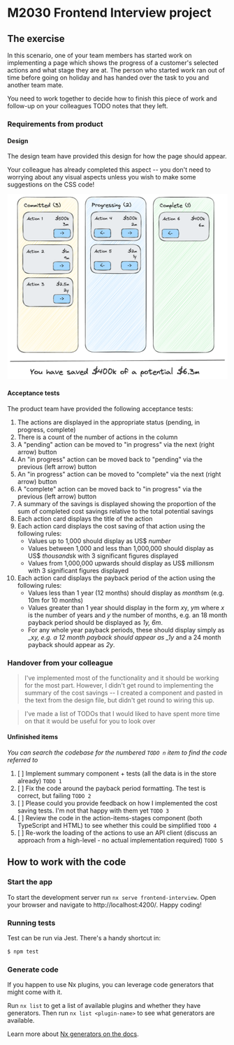 # M2030 Frontend Interview project

## The exercise

In this scenario, one of your team members has started work on implementing a page which shows the progress of a customer's selected actions and what stage they are at. The person who started work ran out of time before going on holiday and has handed over the task to you and another team mate.

You need to work together to decide how to finish this piece of work and follow-up on your colleagues TODO notes that they left.

### Requirements from product

#### Design

The design team have provided this design for how the page should appear.

Your colleague has already completed this aspect -- you don't need to worrying about any visual aspects unless you wish to make some suggestions on the CSS code!

![Design](design.png)

#### Acceptance tests

The product team have provided the following acceptance tests:

1. The actions are displayed in the appropriate status (pending, in progress, complete)
1. There is a count of the number of actions in the column
1. A "pending" action can be moved to "in progress" via the next (right arrow) button
1. An "in progress" action can be moved back to "pending" via the previous (left arrow) button
1. An "in progress" action can be moved to "complete" via the next (right arrow) button
1. A "complete" action can be moved back to "in progress" via the previous (left arrow) button
1. A summary of the savings is displayed showing the proportion of the sum of completed cost savings relative to the total potential savings
1. Each action card displays the title of the action
1. Each action card displays the cost saving of that action using the following rules:
   - Values up to 1,000 should display as US$ _number_
   - Values between 1,000 and less than 1,000,000 should display as US$ *thousands*k with 3 significant figures displayed
   - Values from 1,000,000 upwards should display as US$ *millions*m with 3 significant figures displayed
1. Each action card displays the payback period of the action using the following rules:
   - Values less than 1 year (12 months) should display as *months*m (e.g. 10m for 10 months)
   - Values greater than 1 year should display in the form *x*y, *y*m where _x_ is the number of years and _y_ the number of months, e.g. an 18 month payback period should be displayed as _1y, 6m_.
   - For any whole year payback periods, these should display simply as \_x*y, e.g. a 12 month payback should appear as \_1y* and a 24 month payback should appear as _2y_.

### Handover from your colleague

> I've implemented most of the functionality and it should be working for the most part. However, I didn't get round to implementing the summary of the cost savings -- I created a component and pasted in the text from the design file, but didn't get round to wiring this up.

> I've made a list of TODOs that I would liked to have spent more time on that it would be useful for you to look over

#### Unfinished items

_You can search the codebase for the numbered `TODO n` item to find the code referred to_

1. [ ] Implement summary component + tests (all the data is in the store already) `TODO 1`
1. [ ] Fix the code around the payback period formatting. The test is correct, but failing `TODO 2`
1. [ ] Please could you provide feedback on how I implemented the cost saving tests. I'm not that happy with them yet `TODO 3`
1. [ ] Review the code in the action-items-stages component (both TypeScript and HTML) to see whether this could be simplified `TODO 4`
1. [ ] Re-work the loading of the actions to use an API client (discuss an approach from a high-level - no actual implementation required) `TODO 5`

## How to work with the code

### Start the app

To start the development server run `nx serve frontend-interview`. Open your browser and navigate to http://localhost:4200/. Happy coding!

### Running tests

Test can be run via Jest. There's a handy shortcut in:

```bash
$ npm test
```

### Generate code

If you happen to use Nx plugins, you can leverage code generators that might come with it.

Run `nx list` to get a list of available plugins and whether they have generators. Then run `nx list <plugin-name>` to see what generators are available.

Learn more about [Nx generators on the docs](https://nx.dev/plugin-features/use-code-generators).
